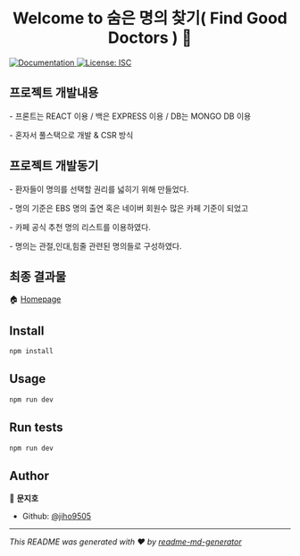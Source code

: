 <h1 align="center">Welcome to 숨은 명의 찾기( Find Good Doctors ) 👋</h1>
<p>
  <a href="https://github.com/jiho9505/project#README" target="_blank">
    <img alt="Documentation" src="https://img.shields.io/badge/documentation-yes-brightgreen.svg" />
  </a>
  <a href="#" target="_blank">
    <img alt="License: ISC" src="https://img.shields.io/badge/License-ISC-yellow.svg" />
  </a>
</p>

## 프로젝트 개발내용
<p>- 프론트는 REACT 이용 / 백은 EXPRESS 이용 / DB는 MONGO DB 이용</p> 
<p>- 혼자서 풀스택으로 개발 & CSR 방식</p>  

## 프로젝트 개발동기
<p>- 환자들이 명의를 선택할 권리를 넓히기 위해 만들었다. </p>
<p>- 명의 기준은 EBS 명의 출연 혹은 네이버 회원수 많은 카페 기준이 되었고 </p>
<p>- 카페 공식 추천 명의 리스트를 이용하였다. </p>
<p>- 명의는 관절,인대,힘줄 관련된 명의들로 구성하였다.</p>

## 최종 결과물
🏠 [Homepage](https://www.findgooddoctors.co.kr/)
## Install

```sh
npm install
```

## Usage

```sh
npm run dev
```

## Run tests

```sh
npm run dev
```

## Author

👤 **문지호**

* Github: [@jiho9505](https://github.com/jiho9505)


***
_This README was generated with ❤️ by [readme-md-generator](https://github.com/kefranabg/readme-md-generator)_